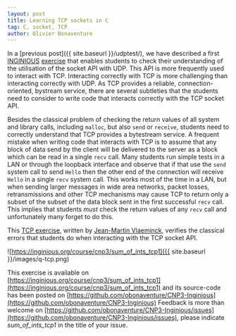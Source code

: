 ```yaml
---
layout: post
title: Learning TCP sockets in C
tag: C, socket, TCP
author: Olivier Bonaventure
---
```


In a [previous post]({{ site.baseurl }}/udptest/), we have described a first
 [INGINIOUS](https://www.inginious.org) [exercise](https://inginious.org/course/cnp3/sum_of_ints_udp) that enables students to check their understanding of the utilisation of the socket API with UDP. This API is more frequently used to interact with TCP. Interacting correctly with TCP is more challenging than interacting correctly with UDP. As TCP provides a reliable, connection-oriented, bystream service, there are several subtleties that the students need to consider to write code that interacts correctly with the TCP socket API.

Besides the classical problem of checking the return values of all system and library calls, including `malloc`, but also `send` or `receive`, students need to correctly understand that TCP provides a bytestream service. A frequent mistake when writing code that interacts with TCP is to assume that any block of data send by the client will be delivered to the server as a block which can be read in a single `recv` call. Many students run simple tests in a LAN or through the loopback interface and observe that if that use the `send` system call to send `Hello` then the other end of the connection will receive `Hello` in a single `recv` system call. This works most of the time in a LAN, but when sending larger messages in wide area networks, packet losses, retransmissions and other TCP mechanisms may cause TCP to return only a subset of the subset of the data block sent in the first successful `recv` call. This implies that students *must* check the return values of any `recv` call and unfortunately many forget to do this.

This [TCP exercise](https://inginious.org/course/cnp3/sum_of_ints_tcp1), written by [Jean-Martin Vlaeminck](https://github.com/Jimvy), verifies the classical errors that students do when interacting with the TCP socket API. 

![https://inginious.org/course/cnp3/sum_of_ints_tcp1]({{ site.baseurl }}/images/q-tcp.png)

This exercise is available on [https://inginious.org/course/cnp3/sum_of_ints_tcp1](https://inginious.org/course/cnp3/sum_of_ints_tcp1) and its source-code has been posted on [https://github.com/obonaventure/CNP3-Inginious](https://github.com/obonaventure/CNP3-Inginious) Feedback is more than welcome on [https://github.com/obonaventure/CNP3-Inginious/issues](https://github.com/obonaventure/CNP3-Inginious/issues), please indicate *sum_of_ints_tcp1* in the title of your issue.


